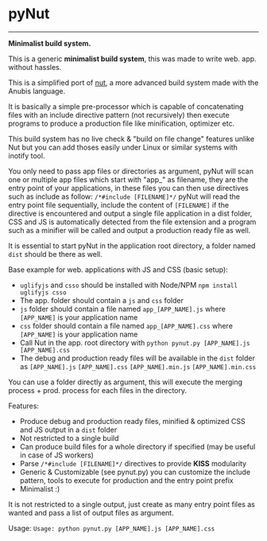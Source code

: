 # pyNut
---
**Minimalist build system.**

This is a generic **minimalist build system**, this was made to write web. app. without hassles.

This is a simplified port of [nut](https://github.com/grz0zrg/nut), a more advanced build system made with the Anubis language.

It is basically a simple pre-processor which is capable of concatenating files with an include directive pattern (not recursively) then execute programs to produce a production file like minification, optimizer etc.

This build system has no live check & "build on file change" features unlike Nut but you can add thoses easily under Linux or similar systems with inotify tool.

You only need to pass app files or directories as argument, pyNut will scan one or multiple app files which start with "app_" as filename, they are the entry point of your applications, in these files you can then use directives such as include as follow: `/*#include [FILENAME]*/` pyNut will read the entry point file sequentially, include the content of `[FILENAME]` if the directive is encountered and output a single file application in a dist folder, CSS and JS is automatically detected from the file extension and a program such as a minifier will be called and output a production ready file as well.

It is essential to start pyNut in the application root directory, a folder named `dist` should be there as well.

Base example for web. applications with JS and CSS (basic setup):
 * `uglifyjs` and `csso` should be installed with Node/NPM `npm install uglifyjs csso`
 * The app. folder should contain a `js` and `css` folder
 * `js` folder should contain a file named `app_[APP_NAME].js` where `[APP_NAME]` is your application name
 * `css` folder should contain a file named `app_[APP_NAME].css` where `[APP_NAME]` is your application name
 * Call Nut in the app. root directory with `python pynut.py [APP_NAME].js [APP_NAME].css`
 * The debug and production ready files will be available in the `dist` folder as `[APP_NAME].js` `[APP_NAME].css` `[APP_NAME].min.js` `[APP_NAME].min.css`

You can use a folder directly as argument, this will execute the merging process + prod. process for each files in the directory.

Features:
 - Produce debug and production ready files, minified & optimized CSS and JS output in a `dist` folder
 - Not restricted to a single build
 - Can produce build files for a whole directory if specified (may be useful in case of JS workers)
 - Parse `/*#include [FILENAME]*/` directives to provide **KISS** modularity
 - Generic & Customizable (see pynut.py) you can customize the include pattern, tools to execute for production and the entry point prefix
 - Minimalist :)

It is not restricted to a single output, just create as many entry point files as wanted and pass a list of output files as argument.

Usage: `Usage: python pynut.py [APP_NAME].js [APP_NAME].css`
